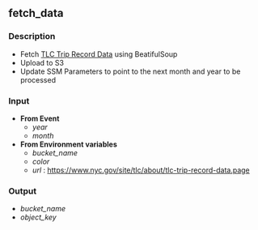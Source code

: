 ## fetch_data

### Description
* Fetch [TLC Trip Record Data](https://www.nyc.gov/site/tlc/about/tlc-trip-record-data.page) using BeatifulSoup
* Upload to S3
* Update SSM Parameters to point to the next month and year to be processed
  
### Input
* **From Event**
  * *year*
  * *month*
* **From Environment variables**
  * *bucket_name*
  * *color*
  * *url* : https://www.nyc.gov/site/tlc/about/tlc-trip-record-data.page
  
### Output
* *bucket_name*
* *object_key*